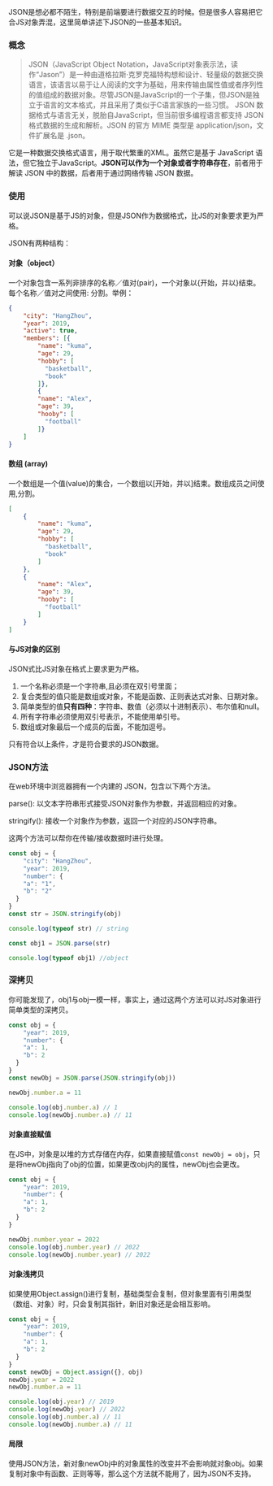 JSON是想必都不陌生，特别是前端要进行数据交互的时候。但是很多人容易把它合JS对象弄混，这里简单讲述下JSON的一些基本知识。
### 概念
>JSON（JavaScript Object Notation，JavaScript对象表示法，读作“Jason”）是一种由道格拉斯·克罗克福特构想和设计、轻量级的数据交换语言，该语言以易于让人阅读的文字为基础，用来传输由属性值或者序列性的值组成的数据对象。尽管JSON是JavaScript的一个子集，但JSON是独立于语言的文本格式，并且采用了类似于C语言家族的一些习惯。
JSON 数据格式与语言无关，脱胎自JavaScript，但当前很多编程语言都支持 JSON 格式数据的生成和解析。JSON 的官方 MIME 类型是 application/json，文件扩展名是 .json。

它是一种数据交换格式语言，用于取代繁重的XML。虽然它是基于 JavaScript 语法，但它独立于JavaScript。**JSON可以作为一个对象或者字符串存在**，前者用于解读 JSON 中的数据，后者用于通过网络传输 JSON 数据。

### 使用
可以说JSON是基于JS的对象，但是JSON作为数据格式，比JS的对象要求更为严格。

JSON有两种结构：
#### 对象（object）
一个对象包含一系列非排序的名称／值对(pair)，一个对象以{开始，并以}结束。每个名称／值对之间使用:
分割。举例：
```JSON
{
    "city": "HangZhou",
    "year": 2019,
    "active": true,
    "members": [{
        "name": "kuma",
        "age": 29,
        "hobby": [
          "basketball",
          "book"
        ]},
    	{
    	"name": "Alex",
    	"age": 39,
    	"hooby": [
    	  "football"
    	]}
    ]
}
```
#### 数组 (array)
一个数组是一个值(value)的集合，一个数组以[开始，并以]结束。数组成员之间使用,分割。
```JSON
[
    {
        "name": "kuma",
        "age": 29,
        "hobby": [
          "basketball",
          "book"
        ]
    },
    {
    	"name": "Alex",
    	"age": 39,
    	"hooby": [
    	  "football"
    	]
    }
]
```
#### 与JS对象的区别
JSON式比JS对象在格式上要求更为严格。

1. 一个名称必须是一个字符串,且必须在双引号里面；
2. 复合类型的值只能是数组或对象，不能是函数、正则表达式对象、日期对象。
3. 简单类型的值**只有四种**：字符串、数值（必须以十进制表示）、布尔值和null。
4. 所有字符串必须使用双引号表示，不能使用单引号。
5. 数组或对象最后一个成员的后面，不能加逗号。

只有符合以上条件，才是符合要求的JSON数据。

### JSON方法
在web环境中浏览器拥有一个内建的 JSON，包含以下两个方法。

parse(): 以文本字符串形式接受JSON对象作为参数，并返回相应的对象。

stringify(): 接收一个对象作为参数，返回一个对应的JSON字符串。

这两个方法可以帮你在传输/接收数据时进行处理。
```js
const obj = {
	"city": "HangZhou",
	"year": 2019,
	"number": {
    "a": "1",
    "b": "2"
  }
}
const str = JSON.stringify(obj)

console.log(typeof str) // string

const obj1 = JSON.parse(str)

console.log(typeof obj1) //object
```

### 深拷贝
你可能发现了，obj1与obj一模一样，事实上，通过这两个方法可以对JS对象进行简单类型的深拷贝。
```js
const obj = {
	"year": 2019,
	"number": {
    "a": 1,
    "b": 2
  }
}
const newObj = JSON.parse(JSON.stringify(obj))

newObj.number.a = 11

console.log(obj.number.a) // 1
console.log(newObj.number.a) // 11
```
#### 对象直接赋值
在JS中，对象是以堆的方式存储在内存，如果直接赋值`const newObj = obj`，只是将newObj指向了obj的位置，如果更改obj内的属性，newObj也会更改。
```js
const obj = {
	"year": 2019,
	"number": {
    "a": 1,
    "b": 2
  }
}

newObj.number.year = 2022
console.log(obj.number.year) // 2022
console.log(newObj.number.year) // 2022
```
#### 对象浅拷贝
如果使用Object.assign()进行复制，基础类型会复制，但对象里面有引用类型（数组、对象）时，只会复制其指针，新旧对象还是会相互影响。
```js
const obj = {
	"year": 2019,
	"number": {
    "a": 1,
    "b": 2
  }
}
const newObj = Object.assign({}, obj)
newObj.year = 2022
newObj.number.a = 11

console.log(obj.year) // 2019
console.log(newObj.year) // 2022
console.log(obj.number.a) // 11
console.log(newObj.number.a) // 11
```

#### 局限
使用JSON方法，新对象newObj中的对象属性的改变并不会影响就对象obj。如果复制对象中有函数、正则等等，那么这个方法就不能用了，因为JSON不支持。



